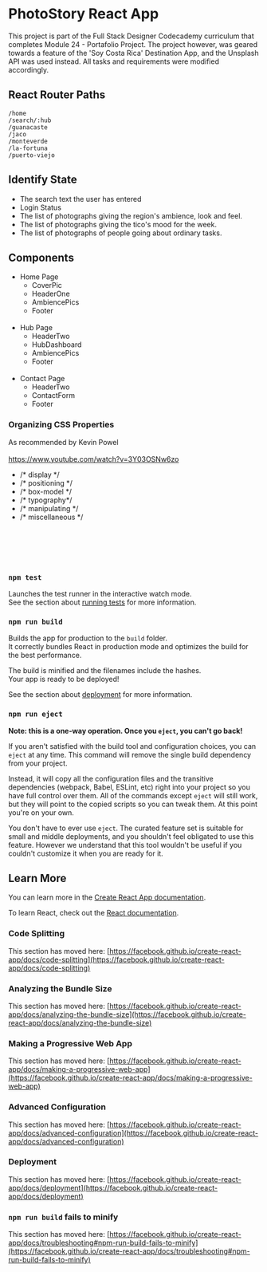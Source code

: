 # PhotoStory React App

This project is part of the Full Stack Designer Codecademy curriculum that completes Module 24 - Portafolio Project. The project however, was geared towards a feature of the 'Soy Costa Rica' Destination App, and the Unsplash API was used instead. All tasks and requirements were modified accordingly.

## React Router Paths

```
/home
/search/:hub
/guanacaste
/jaco
/monteverde
/la-fortuna
/puerto-viejo
```

## Identify State

- The search text the user has entered
- Login Status
- The list of photographs giving the region's ambience, look and feel.
- The list of photographs giving the tico's mood for the week.
- The list of photographs of people going about ordinary tasks.

## Components

- Home Page
  - CoverPic
  - HeaderOne
  - AmbiencePics
  - Footer
<br></br>
- Hub Page
  - HeaderTwo
  - HubDashboard
  - AmbiencePics
  - Footer
<br></br>
- Contact Page
  - HeaderTwo
  - ContactForm
  - Footer


### Organizing CSS Properties

As recommended by Kevin Powel
<br></br>
https://www.youtube.com/watch?v=3Y03OSNw6zo

- /* display */
- /* positioning */
- /* box-model */
- /* typography*/
- /* manipulating */
- /* miscellaneous */




<br></br>
<br></br>
### `npm test`

Launches the test runner in the interactive watch mode.\
See the section about [running tests](https://facebook.github.io/create-react-app/docs/running-tests) for more information.

### `npm run build`

Builds the app for production to the `build` folder.\
It correctly bundles React in production mode and optimizes the build for the best performance.

The build is minified and the filenames include the hashes.\
Your app is ready to be deployed!

See the section about [deployment](https://facebook.github.io/create-react-app/docs/deployment) for more information.

### `npm run eject`

**Note: this is a one-way operation. Once you `eject`, you can't go back!**

If you aren't satisfied with the build tool and configuration choices, you can `eject` at any time. This command will remove the single build dependency from your project.

Instead, it will copy all the configuration files and the transitive dependencies (webpack, Babel, ESLint, etc) right into your project so you have full control over them. All of the commands except `eject` will still work, but they will point to the copied scripts so you can tweak them. At this point you're on your own.

You don't have to ever use `eject`. The curated feature set is suitable for small and middle deployments, and you shouldn't feel obligated to use this feature. However we understand that this tool wouldn't be useful if you couldn't customize it when you are ready for it.

## Learn More

You can learn more in the [Create React App documentation](https://facebook.github.io/create-react-app/docs/getting-started).

To learn React, check out the [React documentation](https://reactjs.org/).

### Code Splitting

This section has moved here: [https://facebook.github.io/create-react-app/docs/code-splitting](https://facebook.github.io/create-react-app/docs/code-splitting)

### Analyzing the Bundle Size

This section has moved here: [https://facebook.github.io/create-react-app/docs/analyzing-the-bundle-size](https://facebook.github.io/create-react-app/docs/analyzing-the-bundle-size)

### Making a Progressive Web App

This section has moved here: [https://facebook.github.io/create-react-app/docs/making-a-progressive-web-app](https://facebook.github.io/create-react-app/docs/making-a-progressive-web-app)

### Advanced Configuration

This section has moved here: [https://facebook.github.io/create-react-app/docs/advanced-configuration](https://facebook.github.io/create-react-app/docs/advanced-configuration)

### Deployment

This section has moved here: [https://facebook.github.io/create-react-app/docs/deployment](https://facebook.github.io/create-react-app/docs/deployment)

### `npm run build` fails to minify

This section has moved here: [https://facebook.github.io/create-react-app/docs/troubleshooting#npm-run-build-fails-to-minify](https://facebook.github.io/create-react-app/docs/troubleshooting#npm-run-build-fails-to-minify)
